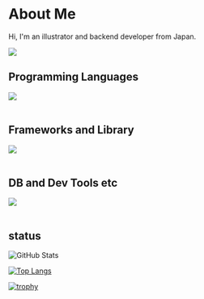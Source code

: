 # About Me
Hi, I'm an illustrator and backend developer from Japan.

![](https://github-profile-summary-cards.vercel.app/api/cards/profile-details?username=121786addzczd&theme=vue)


## Programming Languages

<img src="https://skillicons.dev/icons?i=html,css,js,typescript,python,php,ruby,dotnet," /> <br /><br />

## Frameworks and Library

<img src="https://skillicons.dev/icons?i=sass,bootstrap,tailwind,jquery,nodejs,jest,cypress,selenium,express,react,nextjs,vite,laravel,rails,django,fastapi,npm" /> <br /><br />

## DB and Dev Tools etc

<img src="https://skillicons.dev/icons?i=postgres,mysql,aws,dynamodb,linux,ubuntu,git,gitlab,github,jenkins,docker,terraform,vim,neovim,postman,figma,notion,md" /> <br /><br />

## status

![GitHub Stats](https://github-readme-stats.vercel.app/api?username=121786addzczd&show_icons=true)

[![Top Langs](https://github-readme-stats.vercel.app/api/top-langs/?username=121786addzczd&layout=compact&langs_count=6)](https://github.com/anuraghazra/github-readme-stats)

[![trophy](https://github-profile-trophy.vercel.app/?username=121786addzczd&margin-w=5)](https://github.com/121786addzczd/)
